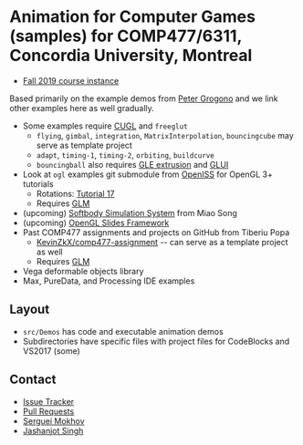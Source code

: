 # Animation for Computer Games (samples) for COMP477/6311, Concordia University, Montreal

* [Fall 2019 course instance](http://users.encs.concordia.ca/~comp477_2)

Based primarily on the example demos from [Peter Grogono](https://github.com/PeterGrogono) and we
link other examples here as well gradually.

* Some examples require [CUGL](https://github.com/OpenISS/CUGL) and `freeglut`
  * `flying`, `gimbal`, `integration`, `MatrixInterpolation`, `bouncingcube` may serve as template project
  * `adapt`, `timing-1`, `timing-2`, `orbiting`, `buildcurve`
  * `bouncingball` also requires [GLE extrusion](https://github.com/linas/glextrusion) and [GLUI](https://github.com/libglui/glui)
* Look at `ogl` examples git submodule from [OpenISS](https://github.com/OpenISS/OpenISS) for OpenGL 3+ tutorials
  * Rotations: [Tutorial 17](https://github.com/opengl-tutorials/ogl/tree/master/tutorial17_rotations)
  * Requires [GLM](https://github.com/g-truc/glm)
* (upcoming) [Softbody Simulation System](https://github.com/OpenISS/SoftbodySimulationSystem) from Miao Song
* (upcoming) [OpenGL Slides Framework](https://github.com/OpenISS/OGLSF)
* Past COMP477 assignments and projects on GitHub from Tiberiu Popa
  * [KevinZkX/comp477-assignment](https://github.com/KevinZkX/comp477-assignment) -- can serve as a template project as well
  * Requires [GLM](https://github.com/g-truc/glm)
* Vega deformable objects library
* Max, PureData, and Processing IDE examples

## Layout

* `src/Demos` has code and executable animation demos
* Subdirectories have specific files with project files for CodeBlocks and VS2017 (some)

## Contact

* [Issue Tracker](https://github.com/smokhov/comp477-samples/issues)
* [Pull Requests](https://github.com/smokhov/comp477-samples/pulls)
* [Serguei Mokhov](https://github.com/smokhov)
* [Jashanjot Singh](https://github.com/jashanj0tsingh)
